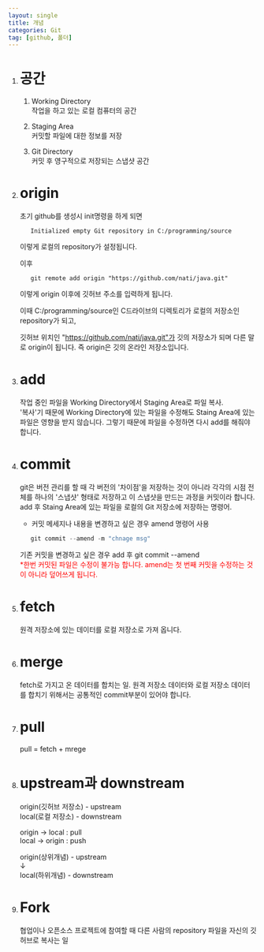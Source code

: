 ```yaml
---
layout: single
title: 개념
categories: Git
tag: [github, 폴더]
---
```


1. # 공간
   1. Working Directory   
      작업을 하고 있는 로컬 컴퓨터의 공간   

   1. Staging Area   
      커밋할 파일에 대한 정보를 저장   

   1. Git Directory   
      커밋 후 영구적으로 저장되는 스냅샷 공간

1. # origin
   초기 github를 생성시 init명령을 하게 되면   
   ```
      Initialized empty Git repository in C:/programming/source
   ```   
   이렇게 로컬의 repository가 설정됩니다. 
   
   이후 
   ```
      git remote add origin "https://github.com/nati/java.git"
   ```   
   이렇게 origin 이후에 깃허브 주소를 입력하게 됩니다.   
   
   이때 C:/programming/source인 C드라이브의 디렉토리가 로컬의 저장소인 repository가 되고, 
   
   깃허브 위치인 "https://github.com/nati/java.git"가 깃의 저장소가 되며 다른 말로 origin이 됩니다. 즉 origin은 깃의 온라인 저장소입니다.   

1. # add
   작업 중인 파일을 Working Directory에서 Staging Area로 파일 복사.   
   '복사'기 때문에 Working Directory에 있는 파일을 수정해도 Staing Area에 있는 파일은 영향을 받지 않습니다. 그렇기 때문에 파일을 수정하면 다시 add를 해줘야 합니다.

1. # commit
   git은 버전 관리를 할 때 각 버전의 '차이점'을 저장하는 것이 아니라 각각의 시점 전체를 하나의 '스냅샷' 형태로 저장하고 이 스냅샷을 만드는 과정을 커밋이라 합니다.   
   add 후 Staing Area에 있는 파일을 로컬의 Git 저장소에 저장하는 명령어.   

   - 커밋 메세지나 내용을 변경하고 싶은 경우 amend 명령어 사용   
   ```s
      git commit --amend -m "chnage msg"
   ```    
   기존 커밋을 변경하고 싶은 경우 add 후 git commit --amend   
   <span style="color:red">*한번 커밋된 파일은 수정이 불가능 합니다. amend는 첫 번째 커밋을 수정하는 것이 아니라 덮어쓰게 됩니다.</span>
   
1. # fetch
   원격 저장소에 있는 데이터를 로컬 저장소로 가져 옵니다.   

1. # merge
   fetch로 가지고 온 데이터를 합치는 일. 원격 저장소 데이터와 로컬 저장소 데이터를 합치기 위해서는 공통적인 commit부분이 있어야 합니다.   
   
1. # pull
   pull = fetch + mrege   
   
1. # upstream과 downstream
   origin(깃허브 저장소) - upstream   
   local(로컬 저장소) - downstream   

   origin → local : pull   
   local → origin : push

   origin(상위개념) - upstream   
              ↓   
   local(하위개념) - downstream   

1. # Fork
   협업이나 오픈소스 프로젝트에 참여할 때 다른 사람의 repository 파일을 자신의 깃허브로 복사는 일   
   
